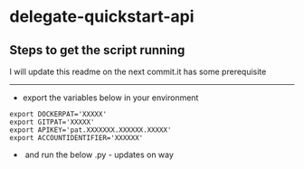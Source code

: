# delegate-quickstart-api
## Steps to get the script running

I will update this readme  on the next commit.it has some prerequisite 

---

*   export the variables below in your environment 

```plaintext
export DOCKERPAT='XXXXX'
export GITPAT='XXXXX'
export APIKEY='pat.XXXXXXX.XXXXXX.XXXXX'
export ACCOUNTIDENTIFIER='XXXXXX'
```

*    and run the below .py - updates on way
